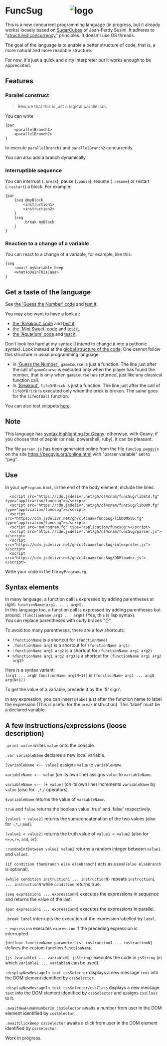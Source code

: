 
# **FuncSug**&nbsp;&nbsp;&nbsp;&nbsp;&nbsp;&nbsp;&nbsp;&nbsp;&nbsp;&nbsp;&nbsp;&nbsp;&nbsp;![logo](https://github.com/cl4cnam/funcSug/assets/40176886/2d4c08b3-6f96-4acd-b993-b9bbe0df6b91)

This is a new concurrent programming language (in progress, but it already works) loosely based on [SugarCubes](https://github.com/LordManta/SugarCubesJS) of Jean-Ferdy Susini.
It adheres to "[structured concurrency](https://en.wikipedia.org/wiki/Structured_concurrency)" principles. It doesn't use OS threads.

The goal of the language is to enable a better structure of code, that is, a more natural and more readable structure.

For now, it's just a quick and dirty interpreter but it works enough to be appreciated.

## Features

### Parallel construct
> Beware that this is just a logical parallelism.

You can write
```
{par
    <parallelBranch1>
    <parallelBranch2>
}
```
to execute ```parallelBranch1``` and ```parallelBranch2``` concurrently.

You can also add a branch dynamically.

### Interruptible sequence
You can interrupt (`.break`), pause (`.pause`), resume (`.resume`) or restart (`.restart`) a block. For example:
```
{par
    {seq @myBlock
        <instruction1>
        <instruction2>
    }
    {seq
        .break myBlock
    }
}
```
### Reaction to a change of a variable
You can react to a change of a variable, for example, like this:
```
{seq
    :await myVariable beep
    <whatToDoInThisCase>
}
```

## Get a taste of the language
See [the 'Guess the Number' code](https://github.com/cl4cnam/Guess_the_number/blob/main/guessTheNumber.fg)
and [test it](https://cl4cnam.github.io/Guess_the_number/guessTheNumber.html).

You may also want to have a look at:
- [the 'Breakout' code](https://github.com/cl4cnam/breakout/blob/main/breakout.fg)
and [test it](https://cl4cnam.github.io/breakout/breakout.html).
- [the 'Mini Sweet' code](https://github.com/cl4cnam/miniSweet/blob/main/miniSweet.fg)
and [test it](https://cl4cnam.github.io/miniSweet/miniSweet.html).
- [the 'Aquarium' code](https://github.com/cl4cnam/aquarium/blob/main/aquarium.fg)
and [test it](https://cl4cnam.github.io/aquarium/aquarium.html).

Don't look too hard at my syntax (I intend to change it into a pythonic syntax). Look instead at the [global structure of the code](https://github.com/cl4cnam/Guess_the_number/blob/main/guessTheNumber.fg): One cannot follow this structure in usual programming language.
- In ['Guess the Number'](https://github.com/cl4cnam/Guess_the_number/blob/main/guessTheNumber.fg), ```gameCourse``` is just a function. The line just after the call of ```gameCourse``` is executed only when the player has found the number, that is only when ```gameCourse``` has returned, just like any classical function call.
- In ['Breakout'](https://github.com/cl4cnam/breakout/blob/main/breakout.fg), ```lifeOfBrick``` is just a function. The line just after the call of ```lifeOfBrick``` is executed only when the brick is broken. The same goes for the ```lifeOfBall``` function.

You can also test snippets [here](https://cl4cnam.github.io/FuncSugREPL/repl.html).

## Note

This language has [syntax highlighting for Geany](https://github.com/cl4cnam/funcSug/tree/main/tools/forGeany); otherwise, with Geany, if you choose that of zephir (or nsis, powershell, ruby), it can be pleasant.

The file ```parser.js``` has been generated online from the file ```funcSug.peggyjs``` on the site https://peggyjs.org/online.html with "parser variable" set to "peg".

## Use

In your ```myProgram.html```, in the end of the body element, include the lines:
```
  <script src="https://cdn.jsdelivr.net/gh/cl4cnam/funcSug/libStd.fg" type="application/funcsug"></script>
  <script src="https://cdn.jsdelivr.net/gh/cl4cnam/funcSug/libDOM.fg" type="application/funcsug"></script>
  <script src="https://cdn.jsdelivr.net/gh/cl4cnam/funcSug/libDOMSVG.fg" type="application/funcsug"></script>
  <script src="myProgram.fg" type="application/funcsug"></script>
  <script src="https://cdn.jsdelivr.net/gh/cl4cnam/funcSug/parser.js"></script>
  <script src="https://cdn.jsdelivr.net/gh/cl4cnam/funcSug/interpreter.js"></script>
  <script src="https://cdn.jsdelivr.net/gh/cl4cnam/funcSug/DOMloader.js"></script>
```
Write your code in the file ```myProgram.fg```.

## Syntax elements

In many language, a function call is expressed by adding parentheses at right:
```functionName(arg1, ..., argN)```.<br>
In this language too, a function call is expressed by adding parentheses but around:
```(functionName arg1 ... argN)``` (Yes, this is lisp syntax).<br>
You can replace parentheses with curly braces "{}".

To avoid too many parentheses, there are a few shortcuts:<br>
- ```!functionName``` is a shortcut for ```(functionName)```
- ```.functionName arg1``` is a shortcut for ```(functionName arg1)```
- ```:functionName arg1 arg2``` is a shortcut for ```(functionName arg1 arg2)```
- ```%functionName arg1 arg2 arg3``` is a shortcut for ```(functionName arg1 arg2 arg3)```

Here is a syntax variant:<br>
```[arg1 ... argN functionName arg(N+1)]``` is ```(functionName arg1 ... argN arg(N+1))```

To get the value of a variable, precede it by the '$' sign'.

In any expression, you can insert ``` @label ``` just after the function name to label the expression (This is useful for the ```break``` instruction).
This 'label' must be a declared variable.

## A few instructions/expressions (loose description)

```.print value``` writes ```value``` onto the console.

```.var variableName``` declares a new local variable.

```[variableName <-- value]``` assigns  ```value``` to ```variableName```.

```variableName <-- value``` (on its own line) assigns  ```value``` to ```variableName```.

```variableName <-- [+ value]``` (on its own line) increments  ```variableName``` by ```value``` (also for `-`,`*`,`/` operators).

```$variableName``` returns the value of ```variableName```.

```true``` and ```false``` returns the boolean value 'true' and 'false' respectively.

```[value1 + value2]``` returns the sum/concatenation of the two values (also for `-`,`*`,`/`,`mod`).

```[value1 < value2]``` returns the truth value of ```value1 < value2``` (also for `<=`,`=`,`/=`, `and`, `or`).

```:randomIntBetween value1 value2``` returns a random integer between ```value1``` and ```value2```.

```{if condition thenBranch else elseBranch}``` acts as usual (```else elseBranch``` is optional).

```{while condition instruction1 ... instructionN}``` repeats ```instruction1 ... instructionN``` while ```condition``` returns true.

```{seq expression1 ... expressionN}``` executes the expressions in sequence and returns the value of the last.

```{par expression1 ... expressionN}``` executes the expressions in parallel.

```.break label``` interrupts the execution of the expression labelled by ```label```.

```~ expression``` executes ```expression``` if the preceding expression is interrupted.

```{deffunc functionName parameterList instruction1 ... instructionN}``` defines the custom function ```functionName```.

```{js (variable1 ... variableN) jsString}``` executes the code in ```jsString``` (in which ```variable1 ... variableN``` can be used).

```:displayNewMessageIn text cssSelector``` displays a new message ```text``` into the DOM element identified by ```cssSelector```.

```:displayNewMessageIn text cssSelector/cssClass``` displays a new message ```text``` into the DOM element identified by ```cssSelector``` and assigns ```cssClass``` to it.

```.awaitNewHumanNumberIn cssSelector``` awaits a number from user in the DOM element identified by ```cssSelector```.

```.awaitClickBeep cssSelector``` awaits a click from user in the DOM element identified by ```cssSelector```.

Work in progress.
